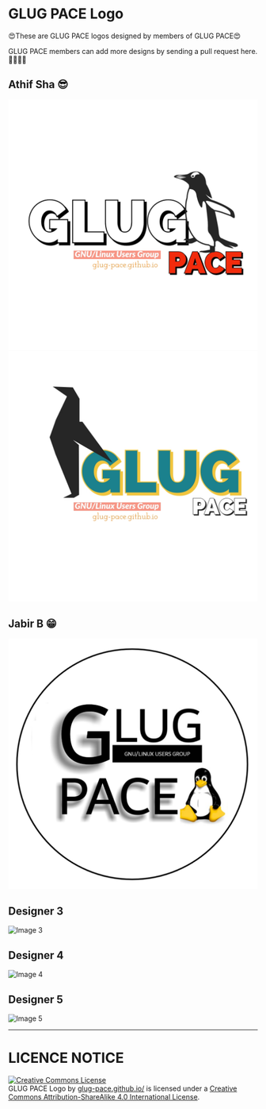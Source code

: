 # GLUG PACE Logo

😍These are GLUG PACE logos designed by members of GLUG PACE😍

GLUG PACE members can add more designs by sending a pull request here.🎉🎉🎉🎉


## Athif Sha 😎
<img alt="ATHIF" src="Image/GLUG2.png"/>
<img alt="ATHIF" src="Image/GLUG3.jpeg"/>

## Jabir B 😁
<img alt="JABIR" src="Image/GLUG1.png" />

## Designer 3
<img alt="Image 3" src="Image/pic3.png" />

## Designer 4
<img alt="Image 4" src="Image/pic4.png" />

## Designer 5
<img alt="Image 5" src="Image/pic5.png" />



-------------------------------------------------------------------------------------------------------------------------------------------
# LICENCE NOTICE

<a rel="license" href="http://creativecommons.org/licenses/by-sa/4.0/"><img alt="Creative Commons License" style="border-width:0" src="https://i.creativecommons.org/l/by-sa/4.0/88x31.png" /></a><br /><span xmlns:dct="http://purl.org/dc/terms/" href="http://purl.org/dc/dcmitype/StillImage" property="dct:title" rel="dct:type">GLUG PACE Logo</span> by <a xmlns:cc="http://creativecommons.org/ns#" href="glug-pace.github.io/" property="cc:attributionName" rel="cc:attributionURL">glug-pace.github.io/</a> is licensed under a <a rel="license" href="http://creativecommons.org/licenses/by-sa/4.0/">Creative Commons Attribution-ShareAlike 4.0 International License</a>.
